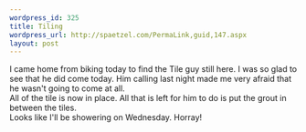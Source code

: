 ```yaml
--- 
wordpress_id: 325
title: Tiling
wordpress_url: http://spaetzel.com/PermaLink,guid,147.aspx
layout: post
---
```

I came home from biking today to find the Tile guy still here. I was so glad to see that he did come today. Him calling last night made me very afraid that he wasn't going to come at all. <br />
        All of the tile is now in place. All that is left for him to do is put the grout in
        between the tiles.<br />
        Looks like I'll be showering on Wednesday. Horray!<img width="0" height="0" src="http://spaetzel.com/aggbug.ashx?id=147" />
